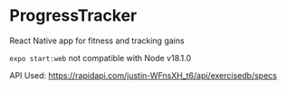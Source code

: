 # ProgressTracker

React Native app for fitness and tracking gains

`expo start:web` not compatible with Node v18.1.0

API Used: https://rapidapi.com/justin-WFnsXH_t6/api/exercisedb/specs
